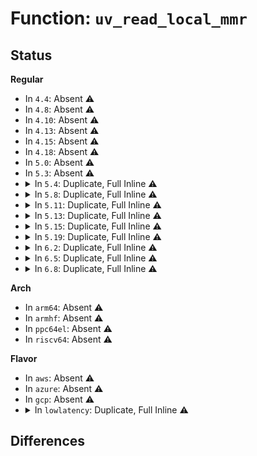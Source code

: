 # Function: <code>uv_read_local_mmr</code>

## Status
<b>Regular</b>
<ul>
<li>
In <code>4.4</code>: Absent ⚠️
</li>
<li>
In <code>4.8</code>: Absent ⚠️
</li>
<li>
In <code>4.10</code>: Absent ⚠️
</li>
<li>
In <code>4.13</code>: Absent ⚠️
</li>
<li>
In <code>4.15</code>: Absent ⚠️
</li>
<li>
In <code>4.18</code>: Absent ⚠️
</li>
<li>
In <code>5.0</code>: Absent ⚠️
</li>
<li>
In <code>5.3</code>: Absent ⚠️
</li>
<li>
<details>
<summary>In <code>5.4</code>: Duplicate, Full Inline ⚠️</summary>

**Collision:** Static Duplication

**Inline:** Full

**Transformation:** False

**Instances:**

```
In arch/x86/kernel/apic/x2apic_uv_x.c (ffffffff828bd6a3)
Location: arch/x86/include/asm/uv/uv_hub.h:685
Inline: True
Inline callers:
  - arch/x86/kernel/apic/x2apic_uv_x.c:uv_system_init_hub
  - arch/x86/kernel/apic/x2apic_uv_x.c:uv_system_init_hub
  - arch/x86/kernel/apic/x2apic_uv_x.c:uv_system_init_hub
  - arch/x86/kernel/apic/x2apic_uv_x.c:uv_init_hub_info
  - arch/x86/kernel/apic/x2apic_uv_x.c:uv_init_hub_info
  - arch/x86/kernel/apic/x2apic_uv_x.c:uv_init_hub_info
  - arch/x86/kernel/apic/x2apic_uv_x.c:uv_init_hub_info
  - arch/x86/kernel/apic/x2apic_uv_x.c:uv_init_hub_info
  - arch/x86/kernel/apic/x2apic_uv_x.c:uv_init_hub_info
  - arch/x86/kernel/apic/x2apic_uv_x.c:map_mmioh_high_uv34
  - arch/x86/kernel/apic/x2apic_uv_x.c:map_mmioh_high_uv34
  - arch/x86/kernel/apic/x2apic_uv_x.c:map_mmioh_high_uv34
  - arch/x86/kernel/apic/x2apic_uv_x.c:map_gru_high
```
```
In arch/x86/platform/uv/tlb_uv.c (ffffffff828c87b3)
Location: arch/x86/include/asm/uv/uv_hub.h:685
Inline: True
Inline callers:
  - arch/x86/platform/uv/tlb_uv.c:init_per_cpu
  - arch/x86/platform/uv/tlb_uv.c:init_per_cpu
  - arch/x86/platform/uv/tlb_uv.c:init_per_cpu
  - arch/x86/platform/uv/tlb_uv.c:uv_flush_tlb_others
  - arch/x86/platform/uv/tlb_uv.c:read_status
  - arch/x86/platform/uv/tlb_uv.c:read_status
  - arch/x86/platform/uv/tlb_uv.c:uv2_3_wait_completion
  - arch/x86/platform/uv/tlb_uv.c:uv2_3_wait_completion
  - arch/x86/platform/uv/tlb_uv.c:uv1_wait_completion
  - arch/x86/platform/uv/tlb_uv.c:uv1_wait_completion
  - arch/x86/platform/uv/tlb_uv.c:read_mmr_proc_sw_ack
  - arch/x86/platform/uv/tlb_uv.c:read_mmr_sw_ack
```
```
In arch/x86/platform/uv/uv_time.c (ffffffff810989e5)
Location: arch/x86/include/asm/uv/uv_hub.h:685
Inline: True
Inline callers:
  - arch/x86/platform/uv/uv_time.c:uv_read_rtc
```
```
In arch/x86/platform/uv/uv_nmi.c (ffffffff828ca0fc)
Location: arch/x86/include/asm/uv/uv_hub.h:685
Inline: True
Inline callers:
  - arch/x86/platform/uv/uv_nmi.c:uv_nmi_setup
  - arch/x86/platform/uv/uv_nmi.c:uv_handle_nmi
```
</details>
</li>
<li>
<details>
<summary>In <code>5.8</code>: Duplicate, Full Inline ⚠️</summary>

**Collision:** Static Duplication

**Inline:** Full

**Transformation:** False

**Instances:**

```
In arch/x86/kernel/apic/x2apic_uv_x.c (ffffffff82cdfebc)
Location: arch/x86/include/asm/uv/uv_hub.h:631
Inline: True
Inline callers:
  - arch/x86/kernel/apic/x2apic_uv_x.c:uv_system_init_hub
  - arch/x86/kernel/apic/x2apic_uv_x.c:uv_init_hub_info
  - arch/x86/kernel/apic/x2apic_uv_x.c:uv_init_hub_info
  - arch/x86/kernel/apic/x2apic_uv_x.c:get_mn
  - arch/x86/kernel/apic/x2apic_uv_x.c:get_mn
  - arch/x86/kernel/apic/x2apic_uv_x.c:map_mmioh_high
  - arch/x86/kernel/apic/x2apic_uv_x.c:map_mmioh_high
  - arch/x86/kernel/apic/x2apic_uv_x.c:map_mmioh_high_uv34
  - arch/x86/kernel/apic/x2apic_uv_x.c:map_mmioh_high_uv34
  - arch/x86/kernel/apic/x2apic_uv_x.c:map_mmioh_high_uv34
  - arch/x86/kernel/apic/x2apic_uv_x.c:map_gru_high
  - arch/x86/kernel/apic/x2apic_uv_x.c:get_lowmem_redirect
  - arch/x86/kernel/apic/x2apic_uv_x.c:get_lowmem_redirect
```
```
In arch/x86/platform/uv/tlb_uv.c (ffffffff8109ce86)
Location: arch/x86/include/asm/uv/uv_hub.h:631
Inline: True
Inline callers:
  - arch/x86/platform/uv/tlb_uv.c:calculate_destination_timeout
  - arch/x86/platform/uv/tlb_uv.c:calculate_destination_timeout
  - arch/x86/platform/uv/tlb_uv.c:calculate_destination_timeout
  - arch/x86/platform/uv/tlb_uv.c:uv_flush_tlb_others
  - arch/x86/platform/uv/tlb_uv.c:read_status
  - arch/x86/platform/uv/tlb_uv.c:read_status
  - arch/x86/platform/uv/tlb_uv.c:uv2_3_wait_completion
  - arch/x86/platform/uv/tlb_uv.c:uv2_3_wait_completion
  - arch/x86/platform/uv/tlb_uv.c:uv1_wait_completion
  - arch/x86/platform/uv/tlb_uv.c:uv1_wait_completion
  - arch/x86/platform/uv/tlb_uv.c:read_mmr_proc_sw_ack
  - arch/x86/platform/uv/tlb_uv.c:read_mmr_sw_ack
```
```
In arch/x86/platform/uv/uv_time.c (ffffffff8109e139)
Location: arch/x86/include/asm/uv/uv_hub.h:631
Inline: True
Inline callers:
  - arch/x86/platform/uv/uv_time.c:uv_read_rtc
```
```
In arch/x86/platform/uv/uv_nmi.c (ffffffff8109eee1)
Location: arch/x86/include/asm/uv/uv_hub.h:631
Inline: True
Inline callers:
  - arch/x86/platform/uv/uv_nmi.c:uv_check_nmi
  - arch/x86/platform/uv/uv_nmi.c:uv_nmi_setup_mmrs
```
</details>
</li>
<li>
<details>
<summary>In <code>5.11</code>: Duplicate, Full Inline ⚠️</summary>

**Collision:** Static Duplication

**Inline:** Full

**Transformation:** False

**Instances:**

```
In arch/x86/kernel/apic/x2apic_uv_x.c (ffffffff82fcc6a1)
Location: arch/x86/include/asm/uv/uv_hub.h:612
Inline: True
Inline callers:
  - arch/x86/kernel/apic/x2apic_uv_x.c:uv_init_hub_info
  - arch/x86/kernel/apic/x2apic_uv_x.c:get_mn
  - arch/x86/kernel/apic/x2apic_uv_x.c:map_mmioh_high
  - arch/x86/kernel/apic/x2apic_uv_x.c:map_mmioh_high
  - arch/x86/kernel/apic/x2apic_uv_x.c:map_mmioh_high
  - arch/x86/kernel/apic/x2apic_uv_x.c:map_mmioh_high
  - arch/x86/kernel/apic/x2apic_uv_x.c:map_mmioh_high
  - arch/x86/kernel/apic/x2apic_uv_x.c:map_mmr_high
  - arch/x86/kernel/apic/x2apic_uv_x.c:map_mmr_high
  - arch/x86/kernel/apic/x2apic_uv_x.c:map_gru_high
  - arch/x86/kernel/apic/x2apic_uv_x.c:map_gru_high
  - arch/x86/kernel/apic/x2apic_uv_x.c:get_lowmem_redirect
  - arch/x86/kernel/apic/x2apic_uv_x.c:get_lowmem_redirect
```
```
In arch/x86/platform/uv/uv_time.c (ffffffff81099cb9)
Location: arch/x86/include/asm/uv/uv_hub.h:612
Inline: True
Inline callers:
  - arch/x86/platform/uv/uv_time.c:uv_read_rtc
```
```
In arch/x86/platform/uv/uv_nmi.c (ffffffff8109aa23)
Location: arch/x86/include/asm/uv/uv_hub.h:612
Inline: True
Inline callers:
  - arch/x86/platform/uv/uv_nmi.c:uv_check_nmi
  - arch/x86/platform/uv/uv_nmi.c:uv_nmi_setup_mmrs
```
</details>
</li>
<li>
<details>
<summary>In <code>5.13</code>: Duplicate, Full Inline ⚠️</summary>

**Collision:** Static Duplication

**Inline:** Full

**Transformation:** False

**Instances:**

```
In arch/x86/kernel/apic/x2apic_uv_x.c (ffffffff831d6f4c)
Location: arch/x86/include/asm/uv/uv_hub.h:612
Inline: True
Inline callers:
  - arch/x86/kernel/apic/x2apic_uv_x.c:uv_init_hub_info
  - arch/x86/kernel/apic/x2apic_uv_x.c:uv_init_hub_info
  - arch/x86/kernel/apic/x2apic_uv_x.c:map_mmioh_high
  - arch/x86/kernel/apic/x2apic_uv_x.c:map_mmioh_high
  - arch/x86/kernel/apic/x2apic_uv_x.c:map_mmioh_high
  - arch/x86/kernel/apic/x2apic_uv_x.c:map_mmioh_high
  - arch/x86/kernel/apic/x2apic_uv_x.c:map_mmioh_high
  - arch/x86/kernel/apic/x2apic_uv_x.c:map_mmr_high
  - arch/x86/kernel/apic/x2apic_uv_x.c:map_mmr_high
  - arch/x86/kernel/apic/x2apic_uv_x.c:map_gru_high
  - arch/x86/kernel/apic/x2apic_uv_x.c:map_gru_high
  - arch/x86/kernel/apic/x2apic_uv_x.c:get_lowmem_redirect
  - arch/x86/kernel/apic/x2apic_uv_x.c:get_lowmem_redirect
```
```
In arch/x86/platform/uv/uv_time.c (ffffffff8109a4a9)
Location: arch/x86/include/asm/uv/uv_hub.h:612
Inline: True
Inline callers:
  - arch/x86/platform/uv/uv_time.c:uv_read_rtc
```
```
In arch/x86/platform/uv/uv_nmi.c (ffffffff8109b175)
Location: arch/x86/include/asm/uv/uv_hub.h:612
Inline: True
Inline callers:
  - arch/x86/platform/uv/uv_nmi.c:uv_check_nmi
  - arch/x86/platform/uv/uv_nmi.c:uv_nmi_setup_mmrs
```
</details>
</li>
<li>
<details>
<summary>In <code>5.15</code>: Duplicate, Full Inline ⚠️</summary>

**Collision:** Static Duplication

**Inline:** Full

**Transformation:** False

**Instances:**

```
In arch/x86/kernel/apic/x2apic_uv_x.c (ffffffff832b9c6a)
Location: arch/x86/include/asm/uv/uv_hub.h:612
Inline: True
Inline callers:
  - arch/x86/kernel/apic/x2apic_uv_x.c:uv_init_hub_info
  - arch/x86/kernel/apic/x2apic_uv_x.c:uv_init_hub_info
  - arch/x86/kernel/apic/x2apic_uv_x.c:map_mmioh_high
  - arch/x86/kernel/apic/x2apic_uv_x.c:map_mmioh_high
  - arch/x86/kernel/apic/x2apic_uv_x.c:map_mmioh_high
  - arch/x86/kernel/apic/x2apic_uv_x.c:map_mmioh_high
  - arch/x86/kernel/apic/x2apic_uv_x.c:map_mmioh_high
  - arch/x86/kernel/apic/x2apic_uv_x.c:map_mmr_high
  - arch/x86/kernel/apic/x2apic_uv_x.c:map_mmr_high
  - arch/x86/kernel/apic/x2apic_uv_x.c:map_gru_high
  - arch/x86/kernel/apic/x2apic_uv_x.c:map_gru_high
  - arch/x86/kernel/apic/x2apic_uv_x.c:get_lowmem_redirect
  - arch/x86/kernel/apic/x2apic_uv_x.c:get_lowmem_redirect
```
```
In arch/x86/platform/uv/uv_time.c (ffffffff810aa529)
Location: arch/x86/include/asm/uv/uv_hub.h:612
Inline: True
Inline callers:
  - arch/x86/platform/uv/uv_time.c:uv_read_rtc
```
```
In arch/x86/platform/uv/uv_nmi.c (ffffffff810ab857)
Location: arch/x86/include/asm/uv/uv_hub.h:612
Inline: True
Inline callers:
  - arch/x86/platform/uv/uv_nmi.c:uv_handle_nmi
  - arch/x86/platform/uv/uv_nmi.c:uv_nmi_setup_mmrs
```
</details>
</li>
<li>
<details>
<summary>In <code>5.19</code>: Duplicate, Full Inline ⚠️</summary>

**Collision:** Static Duplication

**Inline:** Full

**Transformation:** False

**Instances:**

```
In arch/x86/kernel/apic/x2apic_uv_x.c (ffffffff8346b899)
Location: arch/x86/include/asm/uv/uv_hub.h:612
Inline: True
Inline callers:
  - arch/x86/kernel/apic/x2apic_uv_x.c:uv_init_hub_info
  - arch/x86/kernel/apic/x2apic_uv_x.c:uv_init_hub_info
  - arch/x86/kernel/apic/x2apic_uv_x.c:map_mmioh_high
  - arch/x86/kernel/apic/x2apic_uv_x.c:map_mmioh_high
  - arch/x86/kernel/apic/x2apic_uv_x.c:map_mmioh_high
  - arch/x86/kernel/apic/x2apic_uv_x.c:map_mmioh_high
  - arch/x86/kernel/apic/x2apic_uv_x.c:map_mmioh_high
  - arch/x86/kernel/apic/x2apic_uv_x.c:map_mmr_high
  - arch/x86/kernel/apic/x2apic_uv_x.c:map_mmr_high
  - arch/x86/kernel/apic/x2apic_uv_x.c:map_gru_high
  - arch/x86/kernel/apic/x2apic_uv_x.c:map_gru_high
  - arch/x86/kernel/apic/x2apic_uv_x.c:get_lowmem_redirect
  - arch/x86/kernel/apic/x2apic_uv_x.c:get_lowmem_redirect
```
```
In arch/x86/platform/uv/uv_time.c (ffffffff810bffc2)
Location: arch/x86/include/asm/uv/uv_hub.h:612
Inline: True
Inline callers:
  - arch/x86/platform/uv/uv_time.c:uv_read_rtc
```
```
In arch/x86/platform/uv/uv_nmi.c (ffffffff810c0f4b)
Location: arch/x86/include/asm/uv/uv_hub.h:612
Inline: True
Inline callers:
  - arch/x86/platform/uv/uv_nmi.c:uv_check_nmi
  - arch/x86/platform/uv/uv_nmi.c:uv_nmi_setup_mmrs
```
</details>
</li>
<li>
<details>
<summary>In <code>6.2</code>: Duplicate, Full Inline ⚠️</summary>

**Collision:** Static Duplication

**Inline:** Full

**Transformation:** False

**Instances:**

```
In arch/x86/kernel/apic/x2apic_uv_x.c (ffffffff83e92fed)
Location: arch/x86/include/asm/uv/uv_hub.h:612
Inline: True
Inline callers:
  - arch/x86/kernel/apic/x2apic_uv_x.c:uv_init_hub_info
  - arch/x86/kernel/apic/x2apic_uv_x.c:uv_init_hub_info
  - arch/x86/kernel/apic/x2apic_uv_x.c:map_mmioh_high
  - arch/x86/kernel/apic/x2apic_uv_x.c:map_mmioh_high
  - arch/x86/kernel/apic/x2apic_uv_x.c:map_mmioh_high
  - arch/x86/kernel/apic/x2apic_uv_x.c:map_mmioh_high
  - arch/x86/kernel/apic/x2apic_uv_x.c:map_mmioh_high
  - arch/x86/kernel/apic/x2apic_uv_x.c:map_mmr_high
  - arch/x86/kernel/apic/x2apic_uv_x.c:map_mmr_high
  - arch/x86/kernel/apic/x2apic_uv_x.c:map_gru_high
  - arch/x86/kernel/apic/x2apic_uv_x.c:map_gru_high
  - arch/x86/kernel/apic/x2apic_uv_x.c:get_lowmem_redirect
  - arch/x86/kernel/apic/x2apic_uv_x.c:get_lowmem_redirect
```
```
In arch/x86/platform/uv/uv_time.c (ffffffff810dbf12)
Location: arch/x86/include/asm/uv/uv_hub.h:612
Inline: True
Inline callers:
  - arch/x86/platform/uv/uv_time.c:uv_read_rtc
```
```
In arch/x86/platform/uv/uv_nmi.c (ffffffff810dd52b)
Location: arch/x86/include/asm/uv/uv_hub.h:612
Inline: True
Inline callers:
  - arch/x86/platform/uv/uv_nmi.c:uv_check_nmi
  - arch/x86/platform/uv/uv_nmi.c:uv_nmi_setup_mmrs
```
</details>
</li>
<li>
<details>
<summary>In <code>6.5</code>: Duplicate, Full Inline ⚠️</summary>

**Collision:** Static Duplication

**Inline:** Full

**Transformation:** False

**Instances:**

```
In arch/x86/kernel/apic/x2apic_uv_x.c (ffffffff836b7015)
Location: arch/x86/include/asm/uv/uv_hub.h:618
Inline: True
Inline callers:
  - arch/x86/kernel/apic/x2apic_uv_x.c:uv_init_hub_info
  - arch/x86/kernel/apic/x2apic_uv_x.c:get_mn
  - arch/x86/kernel/apic/x2apic_uv_x.c:map_mmioh_high
  - arch/x86/kernel/apic/x2apic_uv_x.c:map_mmioh_high
  - arch/x86/kernel/apic/x2apic_uv_x.c:map_mmioh_high
  - arch/x86/kernel/apic/x2apic_uv_x.c:map_mmioh_high
  - arch/x86/kernel/apic/x2apic_uv_x.c:map_mmioh_high
  - arch/x86/kernel/apic/x2apic_uv_x.c:map_mmr_high
  - arch/x86/kernel/apic/x2apic_uv_x.c:map_mmr_high
  - arch/x86/kernel/apic/x2apic_uv_x.c:map_gru_high
  - arch/x86/kernel/apic/x2apic_uv_x.c:map_gru_high
  - arch/x86/kernel/apic/x2apic_uv_x.c:get_lowmem_redirect
  - arch/x86/kernel/apic/x2apic_uv_x.c:get_lowmem_redirect
```
```
In arch/x86/platform/uv/uv_time.c (ffffffff810e74e2)
Location: arch/x86/include/asm/uv/uv_hub.h:618
Inline: True
Inline callers:
  - arch/x86/platform/uv/uv_time.c:uv_read_rtc
```
```
In arch/x86/platform/uv/uv_nmi.c (ffffffff810e8b0b)
Location: arch/x86/include/asm/uv/uv_hub.h:618
Inline: True
Inline callers:
  - arch/x86/platform/uv/uv_nmi.c:uv_check_nmi
  - arch/x86/platform/uv/uv_nmi.c:uv_nmi_setup_mmrs
```
</details>
</li>
<li>
<details>
<summary>In <code>6.8</code>: Duplicate, Full Inline ⚠️</summary>

**Collision:** Static Duplication

**Inline:** Full

**Transformation:** False

**Instances:**

```
In arch/x86/kernel/apic/x2apic_uv_x.c (ffffffff838e7925)
Location: arch/x86/include/asm/uv/uv_hub.h:618
Inline: True
Inline callers:
  - arch/x86/kernel/apic/x2apic_uv_x.c:uv_init_hub_info
  - arch/x86/kernel/apic/x2apic_uv_x.c:get_mn
  - arch/x86/kernel/apic/x2apic_uv_x.c:map_mmioh_high
  - arch/x86/kernel/apic/x2apic_uv_x.c:map_mmioh_high
  - arch/x86/kernel/apic/x2apic_uv_x.c:map_mmioh_high
  - arch/x86/kernel/apic/x2apic_uv_x.c:map_mmioh_high
  - arch/x86/kernel/apic/x2apic_uv_x.c:map_mmioh_high
  - arch/x86/kernel/apic/x2apic_uv_x.c:map_mmr_high
  - arch/x86/kernel/apic/x2apic_uv_x.c:map_mmr_high
  - arch/x86/kernel/apic/x2apic_uv_x.c:map_gru_high
  - arch/x86/kernel/apic/x2apic_uv_x.c:map_gru_high
  - arch/x86/kernel/apic/x2apic_uv_x.c:get_lowmem_redirect
  - arch/x86/kernel/apic/x2apic_uv_x.c:get_lowmem_redirect
```
```
In arch/x86/platform/uv/uv_time.c (ffffffff810ef872)
Location: arch/x86/include/asm/uv/uv_hub.h:618
Inline: True
Inline callers:
  - arch/x86/platform/uv/uv_time.c:uv_read_rtc
```
```
In arch/x86/platform/uv/uv_nmi.c (ffffffff810f084b)
Location: arch/x86/include/asm/uv/uv_hub.h:618
Inline: True
Inline callers:
  - arch/x86/platform/uv/uv_nmi.c:uv_check_nmi
  - arch/x86/platform/uv/uv_nmi.c:uv_nmi_setup_mmrs
```
</details>
</li>
</ul>
<b>Arch</b>
<ul>
<li>
In <code>arm64</code>: Absent ⚠️
</li>
<li>
In <code>armhf</code>: Absent ⚠️
</li>
<li>
In <code>ppc64el</code>: Absent ⚠️
</li>
<li>
In <code>riscv64</code>: Absent ⚠️
</li>
</ul>
<b>Flavor</b>
<ul>
<li>
In <code>aws</code>: Absent ⚠️
</li>
<li>
In <code>azure</code>: Absent ⚠️
</li>
<li>
In <code>gcp</code>: Absent ⚠️
</li>
<li>
<details>
<summary>In <code>lowlatency</code>: Duplicate, Full Inline ⚠️</summary>

**Collision:** Static Duplication

**Inline:** Full

**Transformation:** False

**Instances:**

```
In arch/x86/kernel/apic/x2apic_uv_x.c (ffffffff828be6d0)
Location: arch/x86/include/asm/uv/uv_hub.h:685
Inline: True
Inline callers:
  - arch/x86/kernel/apic/x2apic_uv_x.c:uv_system_init_hub
  - arch/x86/kernel/apic/x2apic_uv_x.c:uv_system_init_hub
  - arch/x86/kernel/apic/x2apic_uv_x.c:uv_system_init_hub
  - arch/x86/kernel/apic/x2apic_uv_x.c:uv_init_hub_info
  - arch/x86/kernel/apic/x2apic_uv_x.c:uv_init_hub_info
  - arch/x86/kernel/apic/x2apic_uv_x.c:uv_init_hub_info
  - arch/x86/kernel/apic/x2apic_uv_x.c:uv_init_hub_info
  - arch/x86/kernel/apic/x2apic_uv_x.c:uv_init_hub_info
  - arch/x86/kernel/apic/x2apic_uv_x.c:uv_init_hub_info
  - arch/x86/kernel/apic/x2apic_uv_x.c:map_mmioh_high_uv34
  - arch/x86/kernel/apic/x2apic_uv_x.c:map_mmioh_high_uv34
  - arch/x86/kernel/apic/x2apic_uv_x.c:map_mmioh_high_uv34
  - arch/x86/kernel/apic/x2apic_uv_x.c:map_gru_high
```
```
In arch/x86/platform/uv/tlb_uv.c (ffffffff828c97f0)
Location: arch/x86/include/asm/uv/uv_hub.h:685
Inline: True
Inline callers:
  - arch/x86/platform/uv/tlb_uv.c:init_per_cpu
  - arch/x86/platform/uv/tlb_uv.c:init_per_cpu
  - arch/x86/platform/uv/tlb_uv.c:init_per_cpu
  - arch/x86/platform/uv/tlb_uv.c:uv_flush_tlb_others
  - arch/x86/platform/uv/tlb_uv.c:read_status
  - arch/x86/platform/uv/tlb_uv.c:read_status
  - arch/x86/platform/uv/tlb_uv.c:uv2_3_wait_completion
  - arch/x86/platform/uv/tlb_uv.c:uv2_3_wait_completion
  - arch/x86/platform/uv/tlb_uv.c:uv1_wait_completion
  - arch/x86/platform/uv/tlb_uv.c:uv1_wait_completion
  - arch/x86/platform/uv/tlb_uv.c:read_mmr_proc_sw_ack
  - arch/x86/platform/uv/tlb_uv.c:read_mmr_sw_ack
```
```
In arch/x86/platform/uv/uv_time.c (ffffffff81099eb5)
Location: arch/x86/include/asm/uv/uv_hub.h:685
Inline: True
Inline callers:
  - arch/x86/platform/uv/uv_time.c:uv_read_rtc
```
```
In arch/x86/platform/uv/uv_nmi.c (ffffffff828cb139)
Location: arch/x86/include/asm/uv/uv_hub.h:685
Inline: True
Inline callers:
  - arch/x86/platform/uv/uv_nmi.c:uv_nmi_setup
  - arch/x86/platform/uv/uv_nmi.c:uv_handle_nmi
```
</details>
</li>
</ul>

## Differences
